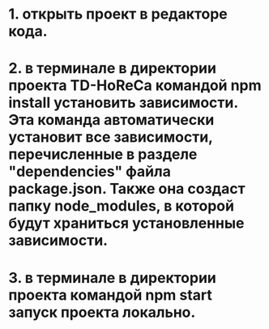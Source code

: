 # 1. открыть проект в редакторе кода.
# 2. в терминале в директории проекта TD-HoReCa командой npm install установить зависимости. Эта команда автоматически установит все зависимости, перечисленные в разделе "dependencies" файла package.json. Также она создаст папку node_modules, в которой будут храниться установленные зависимости.
# 3. в терминале в директории проекта командой npm start запуск проекта локально.